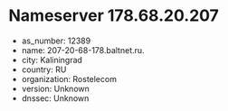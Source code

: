 # Nameserver 178.68.20.207

* as_number: 12389
* name: 207-20-68-178.baltnet.ru.
* city: Kaliningrad
* country: RU
* organization: Rostelecom
* version: Unknown
* dnssec: Unknown
